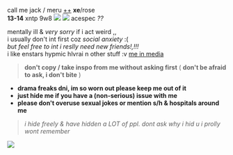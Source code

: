 call me jack / meru [++](https://en.pronouns.page/@gigolo) **xe**/rose  
**13-14** xntp 9w8 ![](https://mikejima.crd.co/assets/images/shadow/08e2be73_original.jpg?v=03449813) ![](https://autism.crd.co/assets/images/gallery04/8d7e9be6_original.jpg?v=aaa3f391) acespec _??_  

mentally ill & *very sorry* if i act weird ,,  
i usually don't int first coz *social anxiety* :(  
*but feel free to int i reslly need new friends!,!!!*  
i like enstars hypmic hlvrai n other stuff :v [me in media](https://txti.es/lastwish)  

> **don't copy / take inspo from me without asking first** ( **don't be afraid to ask, i don't bite** )

+ **drama freaks dni, im so worn out please keep me out of it**
+ **just hide me if you have a (non-serious) issue with me**
+ **please don't overuse sexual jokes or mention s/h & hospitals around me** 
 
> *i hide freely & have hidden a LOT of ppl. dont ask why i hid u i prolly wont remember*

![](https://cdn.discordapp.com/attachments/729124835296280689/1068074827069542440/image.jpeg)
